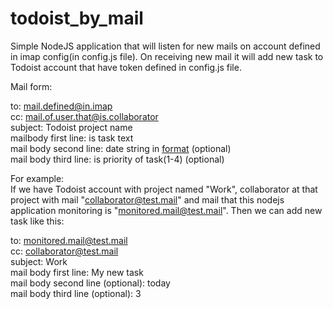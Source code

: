 # todoist_by_mail
Simple NodeJS application that will listen for new mails on account defined in imap config(in config.js file). On receiving new mail it will add new task to Todoist account that have token defined in config.js file.

Mail form:

to: mail.defined@in.imap  
cc: mail.of.user.that@is.collaborator  
subject: Todoist project name  
mailbody first line: is task text  
mail body second line:  date string in [format](https://todoist.com/Help/DatesTimes) (optional)   
mail body third line: is priority of task(1-4) (optional)  

For example:  
If we have Todoist account with project named "Work", collaborator at that project with mail "collaborator@test.mail" and mail that this nodejs application monitoring is "monitored.mail@test.mail". Then we can add new task like this:  
  
  to: monitored.mail@test.mail  
  cc: collaborator@test.mail  
  subject: Work  
  mail body first line: My new task  
  mail body second line (optional): today  
  mail body third line (optional): 3  
